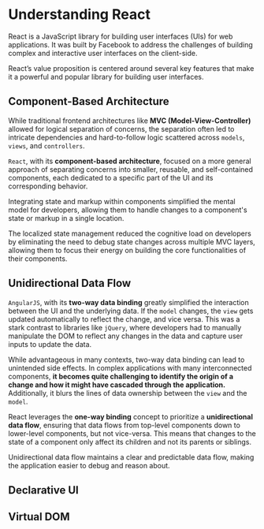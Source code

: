 # Understanding React

React is a JavaScript library for building user interfaces (UIs) for web applications. It was built by Facebook to address the challenges of building complex and interactive user interfaces on the client-side.

React’s value proposition is centered around several key features that make it a powerful and popular library for building user interfaces.

## Component-Based Architecture

While traditional frontend architectures like **MVC (Model-View-Controller)** allowed for logical separation of concerns, the separation often led to intricate dependencies and hard-to-follow logic scattered across `models`, `views`, and `controllers`.

`React`, with its **component-based architecture**, focused on a more general approach of separating concerns into smaller, reusable, and self-contained components, each dedicated to a specific part of the UI and its corresponding behavior.

Integrating state and markup within components simplified the mental model for developers, allowing them to handle changes to a component's state or markup in a single location.

The localized state management reduced the cognitive load on developers by eliminating the need to debug state changes across multiple MVC layers, allowing them to focus their energy on building the core functionalities of their components.

## Unidirectional Data Flow

`AngularJS`, with its **two-way data binding** greatly simplified the interaction between the UI and the underlying data. If the `model` changes, the `view` gets updated automatically to reflect the change, and vice versa. This was a stark contrast to libraries like `jQuery`, where developers had to manually manipulate the DOM to reflect any changes in the data and capture user inputs to update the data.

While advantageous in many contexts, two-way data binding can lead to unintended side effects. In complex applications with many interconnected components, **it becomes quite challenging to identify the origin of a change and how it might have cascaded through the application.** Additionally, it blurs the lines of data ownership between the `view` and the `model`.

React leverages the **one-way binding** concept to prioritize a **unidirectional data flow**, ensuring that data flows from top-level components down to lower-level components, but not vice-versa. This means that changes to the state of a component only affect its children and not its parents or siblings.

Unidirectional data flow maintains a clear and predictable data flow, making the application easier to debug and reason about.

## Declarative UI

## Virtual DOM
